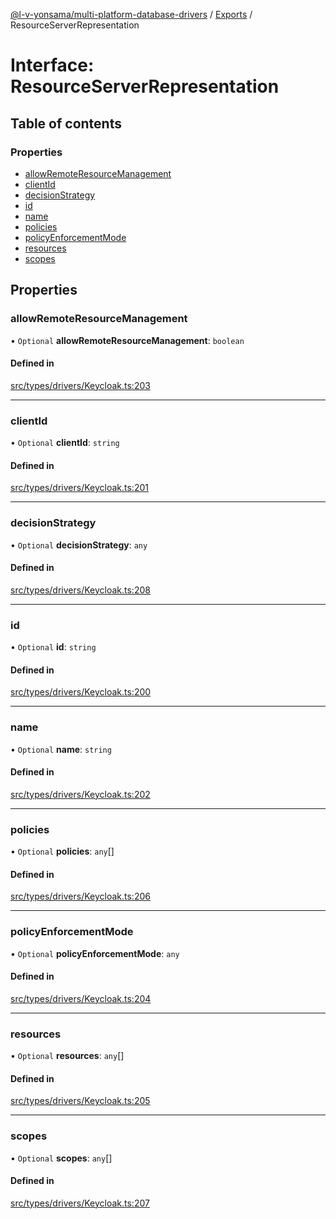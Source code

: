 [@l-v-yonsama/multi-platform-database-drivers](../README.md) / [Exports](../modules.md) / ResourceServerRepresentation

# Interface: ResourceServerRepresentation

## Table of contents

### Properties

- [allowRemoteResourceManagement](ResourceServerRepresentation.md#allowremoteresourcemanagement)
- [clientId](ResourceServerRepresentation.md#clientid)
- [decisionStrategy](ResourceServerRepresentation.md#decisionstrategy)
- [id](ResourceServerRepresentation.md#id)
- [name](ResourceServerRepresentation.md#name)
- [policies](ResourceServerRepresentation.md#policies)
- [policyEnforcementMode](ResourceServerRepresentation.md#policyenforcementmode)
- [resources](ResourceServerRepresentation.md#resources)
- [scopes](ResourceServerRepresentation.md#scopes)

## Properties

### allowRemoteResourceManagement

• `Optional` **allowRemoteResourceManagement**: `boolean`

#### Defined in

[src/types/drivers/Keycloak.ts:203](https://github.com/l-v-yonsama/db-drivers/blob/3a2c4aab8d3d19025cd5b4f073e6081f3839b09a/src/types/drivers/Keycloak.ts#L203)

___

### clientId

• `Optional` **clientId**: `string`

#### Defined in

[src/types/drivers/Keycloak.ts:201](https://github.com/l-v-yonsama/db-drivers/blob/3a2c4aab8d3d19025cd5b4f073e6081f3839b09a/src/types/drivers/Keycloak.ts#L201)

___

### decisionStrategy

• `Optional` **decisionStrategy**: `any`

#### Defined in

[src/types/drivers/Keycloak.ts:208](https://github.com/l-v-yonsama/db-drivers/blob/3a2c4aab8d3d19025cd5b4f073e6081f3839b09a/src/types/drivers/Keycloak.ts#L208)

___

### id

• `Optional` **id**: `string`

#### Defined in

[src/types/drivers/Keycloak.ts:200](https://github.com/l-v-yonsama/db-drivers/blob/3a2c4aab8d3d19025cd5b4f073e6081f3839b09a/src/types/drivers/Keycloak.ts#L200)

___

### name

• `Optional` **name**: `string`

#### Defined in

[src/types/drivers/Keycloak.ts:202](https://github.com/l-v-yonsama/db-drivers/blob/3a2c4aab8d3d19025cd5b4f073e6081f3839b09a/src/types/drivers/Keycloak.ts#L202)

___

### policies

• `Optional` **policies**: `any`[]

#### Defined in

[src/types/drivers/Keycloak.ts:206](https://github.com/l-v-yonsama/db-drivers/blob/3a2c4aab8d3d19025cd5b4f073e6081f3839b09a/src/types/drivers/Keycloak.ts#L206)

___

### policyEnforcementMode

• `Optional` **policyEnforcementMode**: `any`

#### Defined in

[src/types/drivers/Keycloak.ts:204](https://github.com/l-v-yonsama/db-drivers/blob/3a2c4aab8d3d19025cd5b4f073e6081f3839b09a/src/types/drivers/Keycloak.ts#L204)

___

### resources

• `Optional` **resources**: `any`[]

#### Defined in

[src/types/drivers/Keycloak.ts:205](https://github.com/l-v-yonsama/db-drivers/blob/3a2c4aab8d3d19025cd5b4f073e6081f3839b09a/src/types/drivers/Keycloak.ts#L205)

___

### scopes

• `Optional` **scopes**: `any`[]

#### Defined in

[src/types/drivers/Keycloak.ts:207](https://github.com/l-v-yonsama/db-drivers/blob/3a2c4aab8d3d19025cd5b4f073e6081f3839b09a/src/types/drivers/Keycloak.ts#L207)
